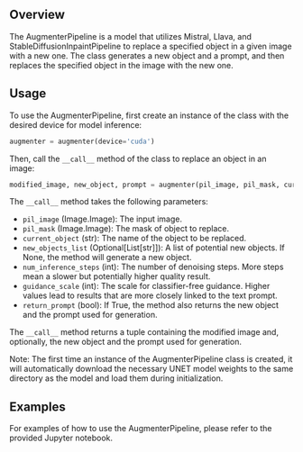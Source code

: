 Overview
--------

The AugmenterPipeline is a model that utilizes Mistral, Llava, and StableDiffusionInpaintPipeline to replace a specified object in a given image with a new one. The class generates a new object and a prompt, and then replaces the specified object in the image with the new one.

Usage
-----

To use the AugmenterPipeline, first create an instance of the class with the desired device for model inference:
```python
augmenter = augmenter(device='cuda')
```
Then, call the `__call__` method of the class to replace an object in an image:
```python
modified_image, new_object, prompt = augmenter(pil_image, pil_mask, current_object, new_objects_list=None, num_inference_steps=200, guidance_scale=6, return_prompt=True)
```
The `__call__` method takes the following parameters:

* `pil_image` (Image.Image): The input image.
* `pil_mask` (Image.Image): The mask of object to replace.
* `current_object` (str): The name of the object to be replaced.
* `new_objects_list` (Optional[List[str]]): A list of potential new objects. If None, the method will generate a new object.
* `num_inference_steps` (int): The number of denoising steps. More steps mean a slower but potentially higher quality result.
* `guidance_scale` (int): The scale for classifier-free guidance. Higher values lead to results that are more closely linked to the text prompt.
* `return_prompt` (bool): If True, the method also returns the new object and the prompt used for generation.

The `__call__` method returns a tuple containing the modified image and, optionally, the new object and the prompt used for generation.

Note: The first time an instance of the AugmenterPipeline class is created, it will automatically download the necessary UNET model weights to the same directory as the model and load them during initialization.

Examples
--------

For examples of how to use the AugmenterPipeline, please refer to the provided Jupyter notebook.
